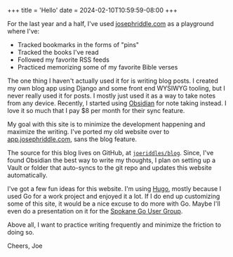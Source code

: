 +++
title = 'Hello'
date = 2024-02-10T10:59:59-08:00
+++

For the last year and a half, I've used [josephriddle.com](https://josephriddle.com) as a playground where I've:
- Tracked bookmarks in the forms of "pins"
- Tracked the books I've read
- Followed my favorite RSS feeds
- Practiced memorizing some of my favorite Bible verses

The one thing I haven't actually used it for is writing blog posts. I created my own blog app using Django and some front end WYSIWYG tooling, but I never really used it for posts. I mostly just used it as a way to take notes from any device. Recently, I started using [Obsidian](https://obsidian.md/) for note taking instead. I love it so much that I pay $8 per month for their sync feature.

My goal with this site is to minimize the development happening and maximize the writing. I've ported my old website over to [app.josephriddle.com](https://app.josephriddle.com), sans the blog feature.

The source for this blog lives on GitHub, at [`joeriddles/blog`](https://github.com/joeriddles/blog). Since, I've found Obsidian the best way to write my thoughts, I plan on setting up a Vault or folder that auto-syncs to the git repo and updates this website automatically.

I've got a few fun ideas for this website. I'm using [Hugo](https://gohugo.io/), mostly because I used Go for a work project and enjoyed it a lot. If I do end up customizing some of this site, it would be a nice excuse to do more with Go. Maybe I'll even do a presentation on it for the [Spokane Go User Group](https://www.meetup.com/spokane-go-users-group/).

Above all, I want to practice writing frequently and minimize the friction to doing so.

Cheers,
Joe
